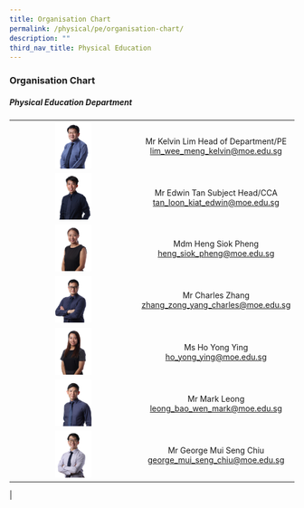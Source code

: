 ```yaml
---
title: Organisation Chart
permalink: /physical/pe/organisation-chart/
description: ""
third_nav_title: Physical Education
---
```

### **Organisation Chart**

##### **Physical Education Department**

|  |  |
|:---:|:---:|
| <img src="/images/pe1.jpg" style="width:30%"> | Mr Kelvin Lim Head of Department/PE <br> [lim_wee_meng_kelvin@moe.edu.sg](mailto:lim_wee_meng_kelvin@moe.edu.sg) |
| <img src="/images/pe2.jpg" style="width:30%"> | Mr Edwin Tan  Subject Head/CCA <br> [tan_loon_kiat_edwin@moe.edu.sg](mailto:tan_loon_kiat_edwin@moe.edu.sg)  |
| <img src="/images/pe3.jpg" style="width:30%"> | Mdm Heng Siok Pheng <br> [heng_siok_pheng@moe.edu.sg](mailto:heng_siok_pheng@moe.edu.sg) |
| <img src="/images/pe4.jpg" style="width:30%"> | Mr Charles Zhang <br> [zhang_zong_yang_charles@moe.edu.sg](mailto:zhang_zong_yang_charles@moe.edu.sg)  |
| <img src="/images/pe5.jpg" style="width:30%"> | Ms Ho Yong Ying <br> [ho_yong_ying@moe.edu.sg](mailto:ho_yong_ying@moe.edu.sg)  |
| <img src="/images/pe6.jpg" style="width:30%"> | Mr Mark Leong <br>  [leong_bao_wen_mark@moe.edu.sg](mailto:leong_bao_wen_mark@moe.edu.sg)  |
| <img src="/images/pe7.jpg" style="width:30%"> | Mr George Mui Seng Chiu <br> [george_mui_seng_chiu@moe.edu.sg](mailto:george_mui_seng_chiu@moe.edu.sg) |
|
